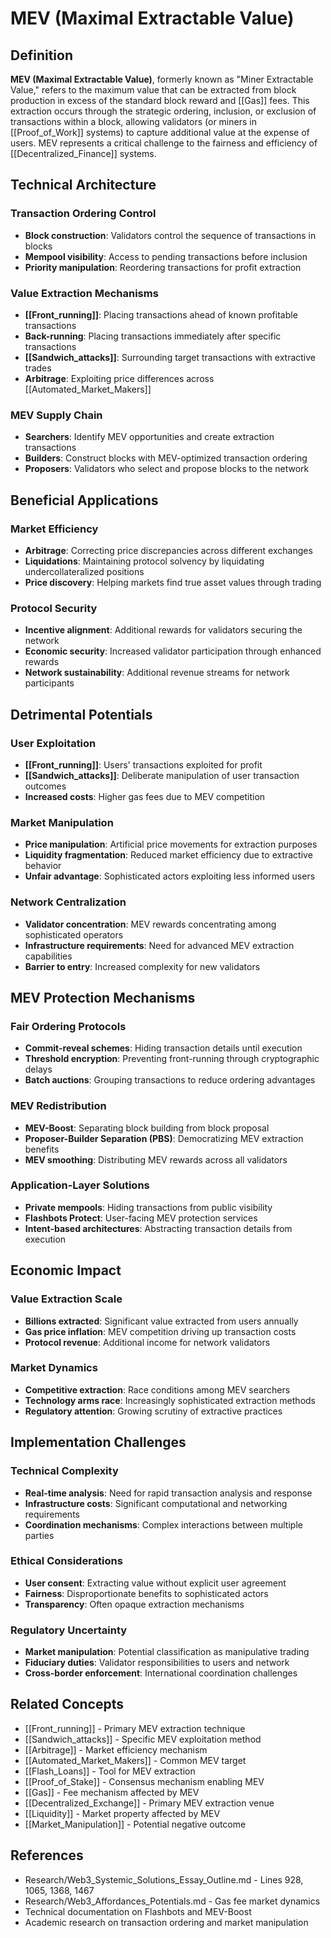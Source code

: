 # MEV (Maximal Extractable Value)

## Definition

**MEV (Maximal Extractable Value)**, formerly known as "Miner Extractable Value," refers to the maximum value that can be extracted from block production in excess of the standard block reward and [[Gas]] fees. This extraction occurs through the strategic ordering, inclusion, or exclusion of transactions within a block, allowing validators (or miners in [[Proof_of_Work]] systems) to capture additional value at the expense of users. MEV represents a critical challenge to the fairness and efficiency of [[Decentralized_Finance]] systems.

## Technical Architecture

### Transaction Ordering Control
- **Block construction**: Validators control the sequence of transactions in blocks
- **Mempool visibility**: Access to pending transactions before inclusion
- **Priority manipulation**: Reordering transactions for profit extraction

### Value Extraction Mechanisms
- **[[Front_running]]**: Placing transactions ahead of known profitable transactions
- **Back-running**: Placing transactions immediately after specific transactions
- **[[Sandwich_attacks]]**: Surrounding target transactions with extractive trades
- **Arbitrage**: Exploiting price differences across [[Automated_Market_Makers]]

### MEV Supply Chain
- **Searchers**: Identify MEV opportunities and create extraction transactions
- **Builders**: Construct blocks with MEV-optimized transaction ordering
- **Proposers**: Validators who select and propose blocks to the network

## Beneficial Applications

### Market Efficiency
- **Arbitrage**: Correcting price discrepancies across different exchanges
- **Liquidations**: Maintaining protocol solvency by liquidating undercollateralized positions
- **Price discovery**: Helping markets find true asset values through trading

### Protocol Security
- **Incentive alignment**: Additional rewards for validators securing the network
- **Economic security**: Increased validator participation through enhanced rewards
- **Network sustainability**: Additional revenue streams for network participants

## Detrimental Potentials

### User Exploitation
- **[[Front_running]]**: Users' transactions exploited for profit
- **[[Sandwich_attacks]]**: Deliberate manipulation of user transaction outcomes
- **Increased costs**: Higher gas fees due to MEV competition

### Market Manipulation
- **Price manipulation**: Artificial price movements for extraction purposes
- **Liquidity fragmentation**: Reduced market efficiency due to extractive behavior
- **Unfair advantage**: Sophisticated actors exploiting less informed users

### Network Centralization
- **Validator concentration**: MEV rewards concentrating among sophisticated operators
- **Infrastructure requirements**: Need for advanced MEV extraction capabilities
- **Barrier to entry**: Increased complexity for new validators

## MEV Protection Mechanisms

### Fair Ordering Protocols
- **Commit-reveal schemes**: Hiding transaction details until execution
- **Threshold encryption**: Preventing front-running through cryptographic delays
- **Batch auctions**: Grouping transactions to reduce ordering advantages

### MEV Redistribution
- **MEV-Boost**: Separating block building from block proposal
- **Proposer-Builder Separation (PBS)**: Democratizing MEV extraction benefits
- **MEV smoothing**: Distributing MEV rewards across all validators

### Application-Layer Solutions
- **Private mempools**: Hiding transactions from public visibility
- **Flashbots Protect**: User-facing MEV protection services
- **Intent-based architectures**: Abstracting transaction details from execution

## Economic Impact

### Value Extraction Scale
- **Billions extracted**: Significant value extracted from users annually
- **Gas price inflation**: MEV competition driving up transaction costs
- **Protocol revenue**: Additional income for network validators

### Market Dynamics
- **Competitive extraction**: Race conditions among MEV searchers
- **Technology arms race**: Increasingly sophisticated extraction methods
- **Regulatory attention**: Growing scrutiny of extractive practices

## Implementation Challenges

### Technical Complexity
- **Real-time analysis**: Need for rapid transaction analysis and response
- **Infrastructure costs**: Significant computational and networking requirements
- **Coordination mechanisms**: Complex interactions between multiple parties

### Ethical Considerations
- **User consent**: Extracting value without explicit user agreement
- **Fairness**: Disproportionate benefits to sophisticated actors
- **Transparency**: Often opaque extraction mechanisms

### Regulatory Uncertainty
- **Market manipulation**: Potential classification as manipulative trading
- **Fiduciary duties**: Validator responsibilities to users and network
- **Cross-border enforcement**: International coordination challenges

## Related Concepts

- [[Front_running]] - Primary MEV extraction technique
- [[Sandwich_attacks]] - Specific MEV exploitation method
- [[Arbitrage]] - Market efficiency mechanism
- [[Automated_Market_Makers]] - Common MEV target
- [[Flash_Loans]] - Tool for MEV extraction
- [[Proof_of_Stake]] - Consensus mechanism enabling MEV
- [[Gas]] - Fee mechanism affected by MEV
- [[Decentralized_Exchange]] - Primary MEV extraction venue
- [[Liquidity]] - Market property affected by MEV
- [[Market_Manipulation]] - Potential negative outcome

## References

- Research/Web3_Systemic_Solutions_Essay_Outline.md - Lines 928, 1065, 1368, 1467
- Research/Web3_Affordances_Potentials.md - Gas fee market dynamics
- Technical documentation on Flashbots and MEV-Boost
- Academic research on transaction ordering and market manipulation
